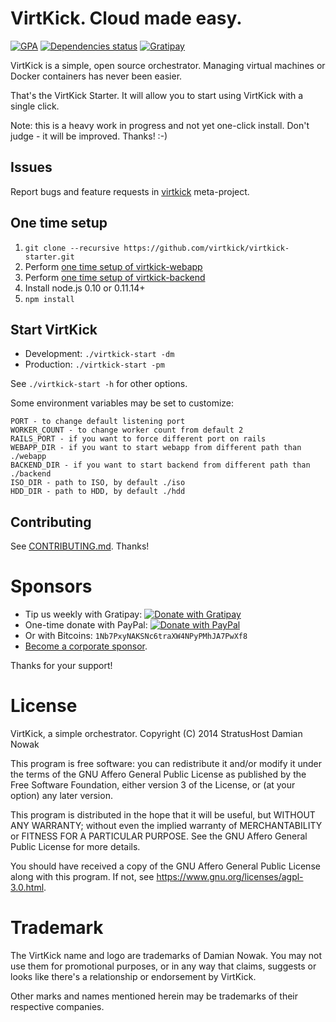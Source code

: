 # VirtKick. Cloud made easy.

[![GPA](https://img.shields.io/codeclimate/github/virtkick/virtkick-starter.svg?style=flat-square)](https://codeclimate.com/github/virtkick/virtkick-starter)
[![Dependencies status](http://img.shields.io/gemnasium/virtkick/virtkick-starter.svg?style=flat-square)](https://gemnasium.com/virtkick/virtkick-starter)
[![Gratipay](https://img.shields.io/gratipay/virtkick.svg?style=flat-square)](https://gratipay.com/virtkick/)

VirtKick is a simple, open source orchestrator.
Managing virtual machines or Docker containers has never been easier.

That's the VirtKick Starter. It will allow you to start using VirtKick with a single click.

Note: this is a heavy work in progress and not yet one-click install. Don't judge - it will be improved. Thanks! :-)

## Issues

Report bugs and feature requests in [virtkick](https://github.com/virtkick/virtkick) meta-project.

## One time setup

1. `git clone --recursive https://github.com/virtkick/virtkick-starter.git`
2. Perform [one time setup of virtkick-webapp](https://github.com/virtkick/virtkick-webapp#one-time-setup)
3. Perform [one time setup of virtkick-backend](https://github.com/virtkick/virtkick-backend#one-time-setup)
4. Install node.js 0.10 or 0.11.14+
5. `npm install`

## Start VirtKick

- Development: `./virtkick-start -dm`
- Production: `./virtkick-start -pm`

See `./virtkick-start -h` for other options.

Some environment variables may be set to customize:
```
PORT - to change default listening port
WORKER_COUNT - to change worker count from default 2
RAILS_PORT - if you want to force different port on rails
WEBAPP_DIR - if you want to start webapp from different path than ./webapp
BACKEND_DIR - if you want to start backend from different path than ./backend
ISO_DIR - path to ISO, by default ./iso
HDD_DIR - path to HDD, by default ./hdd
```


## Contributing

See [CONTRIBUTING.md](https://github.com/virtkick/virtkick-website/blob/master/CONTRIBUTING.md). Thanks!


# Sponsors

- Tip us weekly with Gratipay: [![Donate with Gratipay](https://img.shields.io/gratipay/virtkick.svg?style=flat-square)](https://gratipay.com/virtkick/)
- One-time donate with PayPal: [![Donate with PayPal](https://raw.githubusercontent.com/virtkick/virtkick/master/paypal-donate.png)](https://www.paypal.com/cgi-bin/webscr?cmd=_s-xclick&hosted_button_id=AGF4FPG7JZ7NY&lc=US)
- Or with Bitcoins: `1Nb7PxyNAKSNc6traXW4NPyPMhJA7PwXf8`
- [Become a corporate sponsor](https://www.virtkick.io/become-a-sponsor.html).

Thanks for your support!


# License

VirtKick, a simple orchestrator.
Copyright (C) 2014 StratusHost Damian Nowak

This program is free software: you can redistribute it and/or modify
it under the terms of the GNU Affero General Public License as
published by the Free Software Foundation, either version 3 of the
License, or (at your option) any later version.

This program is distributed in the hope that it will be useful,
but WITHOUT ANY WARRANTY; without even the implied warranty of
MERCHANTABILITY or FITNESS FOR A PARTICULAR PURPOSE.  See the
GNU Affero General Public License for more details.

You should have received a copy of the GNU Affero General Public License
along with this program.  If not, see https://www.gnu.org/licenses/agpl-3.0.html.


# Trademark

The VirtKick name and logo are trademarks of Damian Nowak.
You may not use them for promotional purposes,
or in any way that claims, suggests or looks like
there's a relationship or endorsement by VirtKick.

Other marks and names mentioned herein may be trademarks of their respective companies.
